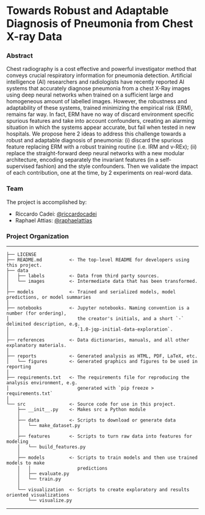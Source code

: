 # Towards Robust and Adaptable Diagnosis of Pneumonia from Chest X-ray Data

### Abstract

Chest radiography is a cost effective and powerful investigator method that conveys crucial respiratory information for pneumonia detection. Artificial intelligence (AI) researchers and radiologists have recently reported AI systems that accurately diagnose pneumonia from a chest X-Ray images using deep neural networks when trained on a sufficient large and homogeneous amount of labelled images. However, the robustness and adaptability of these systems, trained minimizing the empirical risk (ERM), remains far way. In fact, ERM have no way of discard environment specific spurious features and take into account confounders, creating an alarming situation in which the systems appear accurate, but fail when tested in new hospitals. We propose here 2 ideas to address this challenge towards a robust and adaptable diagnosis of pneumonia: (i) discard the spurious feature replacing ERM with a robust training routine (i.e. IRM and v-REx); (ii) replace the straight-forward deep neural networks with a new modular architecture, encoding separately the invariant features (in a self-supervised fashion) and the style confounders. Then we validate the impact of each contribution, one at the time, by 2 experiments on real-word data.


### Team
The project is accomplished by:
- Riccardo Cadei: [@riccardocadei](https://github.com/riccardocadei)
- Raphael Attias: [@raphaelattias](https://github.com/raphaelattias)

### Project Organization
------------

    ├── LICENSE
    ├── README.md          <- The top-level README for developers using this project.
    ├── data
    │   ├── labels         <- Data from third party sources.
    │   └── images         <- Intermediate data that has been transformed.
    │
    ├── models             <- Trained and serialized models, model predictions, or model summaries
    │
    ├── notebooks          <- Jupyter notebooks. Naming convention is a number (for ordering),
    │                         the creator's initials, and a short `-` delimited description, e.g.
    │                         `1.0-jqp-initial-data-exploration`.
    │
    ├── references         <- Data dictionaries, manuals, and all other explanatory materials.
    │
    ├── reports            <- Generated analysis as HTML, PDF, LaTeX, etc.
    │   └── figures        <- Generated graphics and figures to be used in reporting
    │
    ├── requirements.txt   <- The requirements file for reproducing the analysis environment, e.g.
    │                         generated with `pip freeze > requirements.txt`
    │
    └── src                <- Source code for use in this project.
        ├── __init__.py    <- Makes src a Python module
        │
        ├── data           <- Scripts to download or generate data
        │   └── make_dataset.py
        │
        ├── features       <- Scripts to turn raw data into features for modeling
        │   └── build_features.py
        │
        ├── models         <- Scripts to train models and then use trained models to make
        │   │                 predictions
        │   ├── evaluate.py
        │   └── train.py
        │
        └── visualization  <- Scripts to create exploratory and results oriented visualizations
            └── visualize.py

--------
